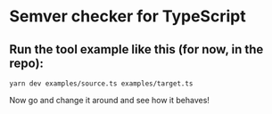 # Semver checker for TypeScript

## Run the tool example like this (for now, in the repo):

`yarn dev examples/source.ts examples/target.ts`

Now go and change it around and see how it behaves!
